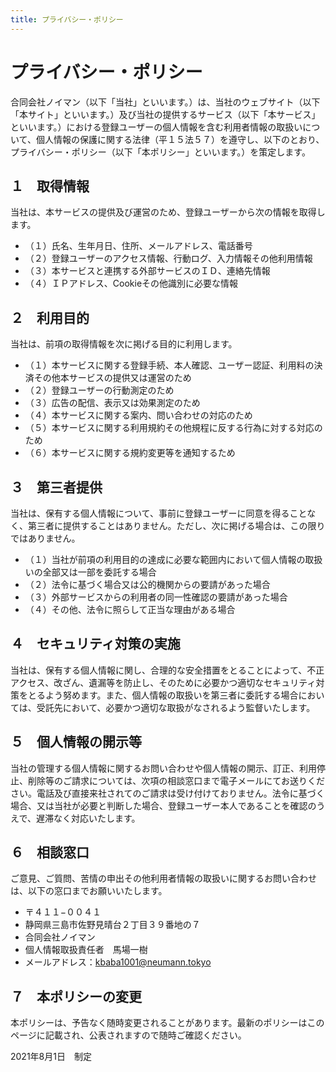 ```yaml
---
title: プライバシー・ポリシー
---
```


# プライバシー・ポリシー

合同会社ノイマン（以下「当社」といいます。）は、当社のウェブサイト（以下「本サイト」といいます。）及び当社の提供するサービス（以下「本サービス」といいます。）における登録ユーザーの個人情報を含む利用者情報の取扱いについて、個人情報の保護に関する法律（平１５法５７）を遵守し、以下のとおり、プライバシー・ポリシー（以下「本ポリシー」といいます。）を策定します。

## １　取得情報

当社は、本サービスの提供及び運営のため、登録ユーザーから次の情報を取得します。

* （１）氏名、生年月日、住所、メールアドレス、電話番号
* （２）登録ユーザーのアクセス情報、行動ログ、入力情報その他利用情報
* （３）本サービスと連携する外部サービスのＩＤ、連絡先情報
* （４）ＩＰアドレス、Cookieその他識別に必要な情報

## ２　利用目的

当社は、前項の取得情報を次に掲げる目的に利用します。

* （１）本サービスに関する登録手続、本人確認、ユーザー認証、利用料の決済その他本サービスの提供又は運営のため
* （２）登録ユーザーの行動測定のため
* （３）広告の配信、表示又は効果測定のため
* （４）本サービスに関する案内、問い合わせの対応のため
* （５）本サービスに関する利用規約その他規程に反する行為に対する対応のため
* （６）本サービスに関する規約変更等を通知するため

## ３　第三者提供

当社は、保有する個人情報について、事前に登録ユーザーに同意を得ることなく、第三者に提供することはありません。ただし、次に掲げる場合は、この限りではありません。

* （１）当社が前項の利用目的の達成に必要な範囲内において個人情報の取扱いの全部又は一部を委託する場合
* （２）法令に基づく場合又は公的機関からの要請があった場合
* （３）外部サービスからの利用者の同一性確認の要請があった場合
* （４）その他、法令に照らして正当な理由がある場合

## ４　セキュリティ対策の実施
当社は、保有する個人情報に関し、合理的な安全措置をとることによって、不正アクセス、改ざん、遺漏等を防止し、そのために必要かつ適切なセキュリティ対策をとるよう努めます。また、個人情報の取扱いを第三者に委託する場合においては、受託先において、必要かつ適切な取扱がなされるよう監督いたします。

## ５　個人情報の開示等
当社の管理する個人情報に関するお問い合わせや個人情報の開示、訂正、利用停止、削除等のご請求については、次項の相談窓口まで電子メールにてお送りください。電話及び直接来社されてのご請求は受け付けておりません。法令に基づく場合、又は当社が必要と判断した場合、登録ユーザー本人であることを確認のうえで、遅滞なく対応いたします。

## ６　相談窓口
ご意見、ご質問、苦情の申出その他利用者情報の取扱いに関するお問い合わせは、以下の窓口までお願いいたします。

* 〒４１１−００４１
* 静岡県三島市佐野見晴台２丁目３９番地の７
* 合同会社ノイマン
* 個人情報取扱責任者　馬場一樹
* メールアドレス：kbaba1001@neumann.tokyo

## ７　本ポリシーの変更

本ポリシーは、予告なく随時変更されることがあります。最新のポリシーはこのページに記載され、公表されますので随時ご確認ください。

2021年8月1日　制定
